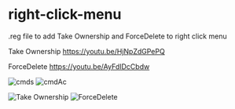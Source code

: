 # right-click-menu
.reg file to add Take Ownership and ForceDelete to right click menu

Take Ownership https://youtu.be/HjNpZdGPePQ

ForceDelete https://youtu.be/AyFdIDcCbdw

![cmds](https://user-images.githubusercontent.com/88878677/203421689-40e5f76b-3b42-4ddc-974c-a1f20c1056a8.png)
![cmdAc](https://user-images.githubusercontent.com/88878677/204002974-978e0a0b-aace-47d8-a284-d83e33d24888.png)

![Take Ownership](https://user-images.githubusercontent.com/88878677/203417386-e19d4066-1e0e-4993-ba47-7d9d8802e73e.jpg)
![ForceDelete](https://user-images.githubusercontent.com/88878677/203417395-b2232883-5911-4a49-98e2-b67384306e4c.jpg)
